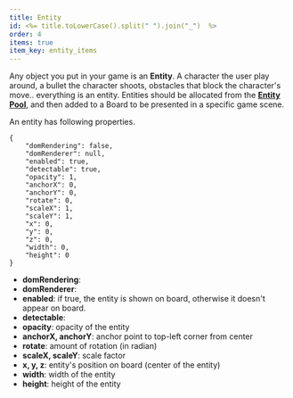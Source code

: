 ```yaml
---
title: Entity
id: <%= title.toLowerCase().split(" ").join("_")  %>
order: 4
items: true
item_key: entity_items
---
```


Any object you put in your game is an **Entity**. A character the user play around, a bullet the character shoots, obstacles that block the character's move.. everything is an entity. Entities should be allocated from the [**Entity Pool**](#entity_pool), and then added to a Board to be presented in a specific game scene.

An entity has following properties.
<pre><code class="json">{
    "domRendering": false,
    "domRenderer": null,
    "enabled": true,
    "detectable": true,
    "opacity": 1,
    "anchorX": 0,
    "anchorY": 0,
    "rotate": 0,
    "scaleX": 1,
    "scaleY": 1,
    "x": 0,
    "y": 0,
    "z": 0,
    "width": 0,
    "height": 0
}
</code></pre>


- **domRendering**:
- **domRenderer**:
- **enabled**: if true, the entity is shown on board, otherwise it doesn't appear on board.
- **detectable**:
- **opacity**: opacity of the entity
- **anchorX, anchorY**: anchor point to top-left corner from center
- **rotate**: amount of rotation (in radian)
- **scaleX, scaleY**: scale factor
- **x, y, z**: entity's position on board (center of the entity)
- **width**: width of the entity
- **height**: height of the entity